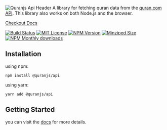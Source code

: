 ![Quranjs Api Header](https://github.com/quranjs/api/raw/master/media/repo-header.png)
A library for fetching quran data from the [quran.com API][qdc-api]. This library also works on both Node.js and the browser.

[Checkout Docs][docs]

[![Build Status][build-badge]][build]
[![MIT License][license-badge]][license]
[![NPM Version][npm-badge]][npm]
[![Minziped Size][size-badge]][npm]
[![NPM Monthly downloads][downloads-badge]][npm]

## Installation

using npm:

```ssh
npm install @quranjs/api
```

using yarn:

```ssh
yarn add @quranjs/api
```

## Getting Started

you can visit the [docs][docs] for more details.

<!-- Links -->

[qdc-api]: https://quran.api-docs.io/
[docs]: https://quranjs.vercel.app/
[build-badge]: https://github.com/quranjs/api/workflows/CI/badge.svg
[build]: https://github.com/quranjs/api/actions?query=workflow%3ACI
[license-badge]: https://badgen.net/github/license/quranjs/api
[license]: https://github.com/quranjs/api/blob/master/LICENSE
[npm]: https://www.npmjs.com/package/@quranjs/api
[npm-badge]: https://badgen.net/npm/v/@quranjs/api
[downloads-badge]: https://img.shields.io/npm/dm/@quranjs/api.svg
[size-badge]: https://badgen.net/packagephobia/publish/@quranjs/api
